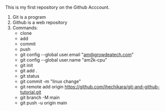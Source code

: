 This is my first repository on the Github Acccount.

1. Git is a program
2. Github is a web repository
3. Commands:
   - clone
   - add
   - commit
   - push
   - git config --global user.email "am@growdeatech.com"
   - git config --global user.name "am2k-cpu"
   - git init
   - git add .
   - git status
   - git commit -m "linux change"
   - git remote add origin https://github.com/ihechikara/git-and-github-tutorial.git
   - git branch -M main
   - git push -u origin main
